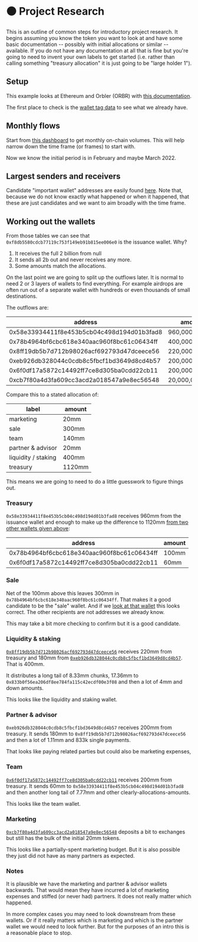 # ⚫ Project Research

This is an outline of common steps for introductory project research. It begins assuming you know the token you want to look at and have some basic documentation -- possibly with initial allocations or similar -- available. If you do not have any documentation at all that is fine but you're going to need to invent your own labels to get started (i.e. rather than calling something "treasury allocation" it is just going to be "large holder 1").

## Setup

This example looks at Ethereum and Orbler (ORBR) with [this documentation](https://docs.orbler.io/tokenomics/token-allocation).

The first place to check is the [wallet tag data](https://dashargos.chainargos.com/dashboards/159?Categories+=\&Labels=%25orbler%25\&Organizations=) to see what we already have.

## Monthly flows

Start from [this dashboard](https://dashargos.chainargos.com/dashboards/139?Symbol=ORBR) to get monthly on-chain volumes. This will help narrow down the time frame (or frames) to start with.

Now we know the initial period is in February and maybe March 2022.

## Largest senders and receivers

Candidate "important wallet" addresses are easily found [here](https://dashargos.chainargos.com/dashboards/162?Relative+Months+Prior=%5B0%2C48%5D\&Symbol=ORBR). Note that, because we do not know exactly what happened or when it happened, that these are just candidates and we want to aim broadly with the time frame.

## Working out the wallets

From those tables we can see that `0xf8db5580cdcb77119c753f149eb91b815ee006e0` is the issuance wallet. Why?

1. It receives the full 2 billion from null
2. It sends all 2b out and never receives any more.
3. Some amounts match the allocations.

On the last point we are going to split up the outflows later. It is normal to need 2 or 3 layers of wallets to find everything. For example airdrops are often run out of a separate wallet with hundreds or even thousands of small destinations.

The outflows are:

| address                                    | amount         |
| ------------------------------------------ | -------------- |
| 0x58e33934411f8e453b5cb04c498d194d01b3fad8 | 960,000,000.00 |
| 0x78b4964bf6cbc618e340aac960f8bc61c06434ff | 400,000,000.00 |
| 0x8ff19db5b7d712b98026acf692793d47dceece56 | 220,000,000.00 |
| 0xeb926db328044c0cdb8c5fbcf1bd3649d8cd4b57 | 200,000,000.00 |
| 0x6f0df17a5872c14492ff7ce8d305ba0cdd22cb11 | 200,000,000.00 |
| 0xcb7f80a4d3fa609cc3acd2a018547a9e8ec56548 | 20,000,000.00  |

Compare this to a stated allocation of:

| label               | amount |
| ------------------- | ------ |
| marketing           | 20mm   |
| sale                | 300mm  |
| team                | 140mm  |
| partner & advisor   | 20mm   |
| liquidity / staking | 400mm  |
| treasury            | 1120mm |

This means we are going to need to do a little guesswork to figure things out.

### Treasury

`0x58e33934411f8e453b5cb04c498d194d01b3fad8` receives 960mm from the issuance wallet and enough to make up the difference to 1120mm [from two other wallets given above](https://dashargos.chainargos.com/dashboards/57?To+or+From+Address=0x58e33934411f8e453b5cb04c498d194d01b3fad8\&Symbol=ORBR):

| address                                    | amount |
| ------------------------------------------ | ------ |
| 0x78b4964bf6cbc618e340aac960f8bc61c06434ff | 100mm  |
| 0x6f0df17a5872c14492ff7ce8d305ba0cdd22cb11 | 60mm   |

### Sale

Net of the 100mm above this leaves 300mm in `0x78b4964bf6cbc618e340aac960f8bc61c06434ff`. That makes it a good candidate to be the "sale" wallet. And if we [look at that wallet](https://dashargos.chainargos.com/dashboards/57?To+or+From+Address=0x78b4964bf6cbc618e340aac960f8bc61c06434ff\&Symbol=ORBR) this looks correct. The other recipients are not addresses we already know.

This may take a bit more checking to confirm but it is a good candidate.

### Liquidity & staking

[`0x8ff19db5b7d712b98026acf692793d47dceece56`](https://dashargos.chainargos.com/dashboards/57?To+or+From+Address=0x8ff19db5b7d712b98026acf692793d47dceece56\&Symbol=ORBR) receives 220mm from treasury and 180mm from [`0xeb926db328044c0cdb8c5fbcf1bd3649d8cd4b57`](https://dashargos.chainargos.com/dashboards/57?To+or+From+Address=0xeb926db328044c0cdb8c5fbcf1bd3649d8cd4b57\&Symbol=ORBR). That is 400mm.

It distributes a long tail of 8.33mm chunks, 17.36mm to `0x833b0f56ea206df8ee784fa115c42ecdf00e3f08` and then a lot of 4mm and down amounts.

This looks like the liquidity and staking wallet.

### Partner & advisor

`0xeb926db328044c0cdb8c5fbcf1bd3649d8cd4b57` receives 200mm from treasury. It sends 180mm to `0x8ff19db5b7d712b98026acf692793d47dceece56` and then a lot of 1.11mm and 833k single payments.

That looks like paying related parties but could also be marketing expenses,

### Team

[`0x6f0df17a5872c14492ff7ce8d305ba0cdd22cb11`](https://dashargos.chainargos.com/dashboards/57?To+or+From+Address=0x6f0df17a5872c14492ff7ce8d305ba0cdd22cb11\&Symbol=ORBR) receives 200mm from treasury. It sends 60mm to `0x58e33934411f8e453b5cb04c498d194d01b3fad8` and then another long tail of 7.77mm and other clearly-allocations-amounts.

This looks like the team wallet.

### Marketing

[`0xcb7f80a4d3fa609cc3acd2a018547a9e8ec56548`](https://dashargos.chainargos.com/dashboards/57?To+or+From+Address=0xcb7f80a4d3fa609cc3acd2a018547a9e8ec56548\&Symbol=ORBR) deposits a bit to exchanges but still has the bulk of the initial 20mm tokens.

This looks like a partially-spent marketing budget. But it is also possible they just did not have as many partners as expected.

### Notes

It is plausible we have the marketing and partner & advisor wallets backwards. That would mean they have incurred a lot of marketing expenses and stiffed (or never had) partners. It does not really matter which happened.

In more complex cases you may need to look downstream from these wallets. Or if it really matters which is marketing and which is the partner wallet we would need to look further. But for the purposes of an intro this is a reasonable place to stop.
